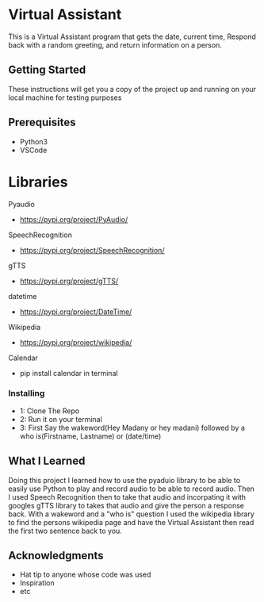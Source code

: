 # Virtual Assistant

This is a Virtual Assistant program that gets the date, current time, Respond back with a random greeting, and return information on a person.

## Getting Started
These instructions will get you a copy of the project up and running on your local machine for testing purposes

## Prerequisites

* Python3
* VSCode

# Libraries

Pyaudio
* https://pypi.org/project/PyAudio/

SpeechRecognition
* https://pypi.org/project/SpeechRecognition/

gTTS
* https://pypi.org/project/gTTS/

datetime
* https://pypi.org/project/DateTime/

Wikipedia
* https://pypi.org/project/wikipedia/

Calendar
* pip install calendar in terminal

### Installing
* 1: Clone The Repo
* 2: Run it on your terminal
* 3: First Say the wakeword(Hey Madany or hey madani) followed by a who is(Firstname, Lastname) or (date/time)

## What I Learned
Doing this project I learned how to use the pyaduio library to be able to easily use Python to play and record audio to be able to record audio.
Then I used Speech Recognition then to take that audio and incorpating it with googles gTTS library to takes that audio and give the person a response back.
With a wakeword and a "who is" question I used the wikipedia library to find the persons wikipedia page and have the Virtual Assistant then read the first two sentence back to you.

## Acknowledgments

* Hat tip to anyone whose code was used
* Inspiration
* etc
